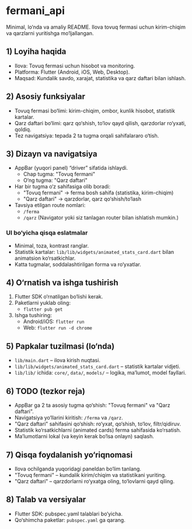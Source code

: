# fermani_api

Minimal, lo‘nda va amaliy README. Ilova tovuq fermasi uchun kirim-chiqim va qarzlarni yuritishga mo‘ljallangan.

## 1) Loyiha haqida
- Ilova: Tovuq fermasi uchun hisobot va monitoring.
- Platforma: Flutter (Android, iOS, Web, Desktop).
- Maqsad: Kundalik savdo, xarajat, statistika va qarz daftari bilan ishlash.

## 2) Asosiy funksiyalar
- Tovuq fermasi bo‘limi: kirim-chiqim, ombor, kunlik hisobot, statistik kartalar.
- Qarz daftari bo‘limi: qarz qo‘shish, to‘lov qayd qilish, qarzdorlar ro‘yxati, qoldiq.
- Tez navigatsiya: tepada 2 ta tugma orqali sahifalararo o‘tish.

## 3) Dizayn va navigatsiya
- AppBar (yuqori panel) “driver” sifatida ishlaydi.
  - Chap tugma: "Tovuq fermani"
  - O‘ng tugma: "Qarz daftari"
- Har bir tugma o‘z sahifasiga olib boradi:
  - "Tovuq fermani" → ferma bosh sahifa (statistika, kirim-chiqim)
  - "Qarz daftari" → qarzdorlar, qarz qo‘shish/to‘lash
- Tavsiya etilgan route nomlari:
  - `/ferma`
  - `/qarz`
  (Navigator yoki siz tanlagan router bilan ishlatish mumkin.)

### UI bo‘yicha qisqa eslatmalar
- Minimal, toza, kontrast ranglar.
- Statistik kartalar: `lib/lib/widgets/animated_stats_card.dart` bilan animatsion ko‘rsatkichlar.
- Katta tugmalar, soddalashtirilgan forma va ro‘yxatlar.

## 4) O‘rnatish va ishga tushirish
1. Flutter SDK o‘rnatilgan bo‘lishi kerak.
2. Paketlarni yuklab oling:
   - `flutter pub get`
3. Ishga tushiring:
   - Android/iOS: `flutter run`
   - Web: `flutter run -d chrome`

## 5) Papkalar tuzilmasi (lo‘nda)
- `lib/main.dart` – ilova kirish nuqtasi.
- `lib/lib/widgets/animated_stats_card.dart` – statistik kartalar vidjeti.
- `lib/lib/` ichida: `core/`, `data/`, `models/` – logika, ma’lumot, model fayllari.

## 6) TODO (tezkor reja)
- AppBar ga 2 ta asosiy tugma qo‘shish: "Tovuq fermani" va "Qarz daftari".
- Navigatsiya yo‘llarini kiritish: `/ferma` va `/qarz`.
- "Qarz daftari" sahifasini qo‘shish: ro‘yxat, qo‘shish, to‘lov, filtr/qidiruv.
- Statistik ko‘rsatkichlarni (animated cards) ferma sahifasida ko‘rsatish.
- Ma’lumotlarni lokal (va keyin kerak bo‘lsa onlayn) saqlash.

## 7) Qisqa foydalanish yo‘riqnomasi
- Ilova ochilganda yuqoridagi paneldan bo‘lim tanlang.
- "Tovuq fermani" – kundalik kirim/chiqim va statistikani yuriting.
- "Qarz daftari" – qarzdorlarni ro‘yxatga oling, to‘lovlarni qayd qiling.

## 8) Talab va versiyalar
- Flutter SDK: pubspec.yaml talablari bo‘yicha.
- Qo‘shimcha paketlar: `pubspec.yaml` ga qarang.
